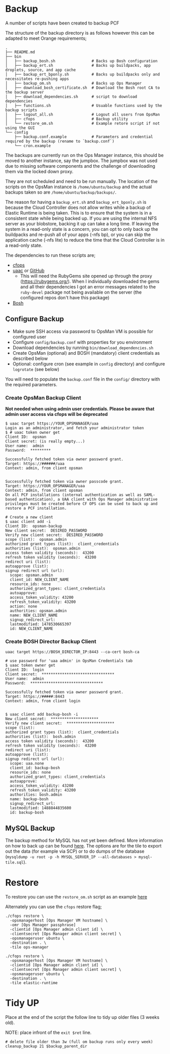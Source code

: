 # Backup

A number of scripts have been created to backup PCF

The structure of the backup directory is as follows however this can be adapted to meet Orange requirements;

```
.
├── README.md
├── bin
│   ├── backup_bosh.sh                # Backs up Bosh configuration
│   ├── backup_ert.sh                 # Backs up buildpacks, app droplets, source, and app cache
│   ├── backup_ert_bponly.sh          # Backs up buildpacks only and necessitates re-pushing apps
│   ├── backup_om.sh                  # Backs up Ops Manager
│   ├── download_bosh_certificate.sh  # Download the Bosh root CA to the backup server
│   ├── download_dependencies.sh      # script to download dependencies
│   ├── functions.sh                  # Usuable functions used by the backup scripts
│   ├── logout_all.sh                 # Logout all users from OpsMan
│   ├── cfops                         # Backup utility
│   └── restore_om.sh                 # Example retore script if not using the GUI
└── config
    ├── backup.conf.example           # Parameters and credential required by the backup (rename to `backup.conf`)
    └── cron.example
```

The backups are currently run on the Ops Manager instance, this should be moved to another instance, say the jumpbox. The jumpbox was not used due to missing software components and the challenge of downloading them via the locked down proxy.

They are not scheduled and need to be run manually. The location of the scripts on the OpsMan instance is `/home/ubuntu/backup` and the actual backups taken so are `/home/ubuntu/backup/backups/`.

The reason for having a `backup_ert.sh` and `backup_ert_bponly.sh` is because the Cloud Controller does not allow writes while a backup of Elastic Runtime is being taken. This is to ensure that the system is in a consistent state while being backed up. If you are using the internal NFS server as your blobstore, backing it up can take a long time. If leaving the system in a read-only state is a concern, you can opt to only back up the buildpacks and re-push all of your apps (-nfs bp), or you can skip the application cache (-nfs lite) to reduce the time that the Cloud Controller is in a read-only state.

The dependencies to run these scripts are;

* [cfops](http://www.cfops.io/)
* [uaac](https://docs.pivotal.io/pivotalcf/1-10/adminguide/uaa-user-management.html) or [GitHub](https://github.com/cloudfoundry/cf-uaac)
  * This will need the RubyGems site opened up through the proxy (https://rubygems.org/). When I individually downloaded the gems and all their dependencies I got an error messages related to the `ruby-devel` package not being available on the server (the configured repos don't have this package)
* [Bosh](https://bosh.io/docs/bosh-cli.html)


## Configure Backup

* Make sure SSH access via password to OpsMan VM is possible for configured user 
* Configure `config/backup.conf` with properties for you environment
* Download dependencies by running `bin/download_dependencies.sh`
* Create OpsMan (optional) and BOSH (mandatory) client credentials as described below
* Optional: configure cron (see example in `config` directory) and configure `logrotate` (see below)

You will need to populate the `backup.conf` file in the `config/` directory with the required parameters. 

### Create OpsMan Backup Client

**Not needed when using admin user credentials. Please be aware that admin user access via cfops will be deprecated**

```
$ uaac target https://YOUR_OPSMANAGER/uaa
Login as an administrator, and fetch your administrator token
$ # uaac token owner get
Client ID:  opsman
Client secret: (is really empty...)
User name:  admin
Password:  *********

Successfully fetched token via owner password grant.
Target: https://######/uaa
Context: admin, from client opsman


Successfully fetched token via owner passcode grant.
Target: https://YOUR_OPSMANAGER/uaa
Context: admin, from client opsman
On all PCF installations (internal authentication as well as SAML-based authentication), a UAA client with Ops Manager administrative privileges must be created before CF OPS can be used to back up and restore a PCF installation.

# Create a new client
$ uaac client add -i
Client ID:  opsman-backup
New client secret:  DESIRED_PASSWORD
Verify new client secret:  DESIRED_PASSWORD
scope (list):  opsman.admin
authorized grant types (list):  client_credentials
authorities (list):  opsman.admin
access token validity (seconds):  43200
refresh token validity (seconds):  43200
redirect uri (list):
autoapprove (list):
signup redirect url (url):
  scope: opsman.admin
  client_id: NEW_CLIENT_NAME
  resource_ids: none
  authorized_grant_types: client_credentials
  autoapprove:
  access_token_validity: 43200
  refresh_token_validity: 43200
  action: none
  authorities: opsman.admin
  name: NEW_CLIENT_NAME
  signup_redirect_url:
  lastmodified: 1478530665397
  id: NEW_CLIENT_NAME

```

### Create BOSH Director Backup Client

```
uaac target https://BOSH_DIRECTOR_IP:8443 --ca-cert bosh-ca

# use password for 'uaa admin' in OpsMan Credentials tab
$ uaac token owner get
Client ID:  login
Client secret:  ********************************
User name:  admin
Password:  ********************************

Successfully fetched token via owner password grant.
Target: https://#####:8443
Context: admin, from client login


$ uaac client add backup-bosh -i
New client secret:  *********************
Verify new client secret:  *********************
scope (list):
authorized grant types (list):  client_credentials
authorities (list):  bosh.admin
access token validity (seconds):  43200
refresh token validity (seconds):  43200
redirect uri (list):
autoapprove (list):
signup redirect url (url):
  scope: uaa.none
  client_id: backup-bosh
  resource_ids: none
  authorized_grant_types: client_credentials
  autoapprove:
  access_token_validity: 43200
  refresh_token_validity: 43200
  authorities: bosh.admin
  name: backup-bosh
  signup_redirect_url:
  lastmodified: 1488844835600
  id: backup-bosh

```


## MySQL Backup

The backup method for MySQL has not yet been defined. More information on how to back up can be found [here](http://docs.pivotal.io/p-mysql/1-9/backup.html). The options are for the tile to export out the data (for example via SCP) or to do dumps of the database (`mysqldump -u root -p -h MYSQL_SERVER_IP --all-databases > mysql-tile.sql`).


# Restore

To restore you can use the `restore_om.sh` script as an example [here](https://github.com/Pivotal-Field-Engineering/emea-orangegroup/blob/master/scripts/backup/bin/restore_om.sh) 

Alternately you can use the `cfops` restore flag;


```
./cfops restore \
  -opsmanagerhost [Ops Manager VM hostname] \
  -omr [Ops Manager passphrase]
  -clientid [Ops Manager admin client id] \
  -clientsecret [Ops Manager admin client secret] \
  -opsmanageruser ubuntu \
  -destination . \
  -tile ops-manager
```


```
./cfops restore \
  -opsmanagerhost [Ops Manager VM hostname] \
  -clientid [Ops Manager admin client id] \
  -clientsecret [Ops Manager admin client secret] \
  -opsmanageruser ubuntu \
  -destination . \
  -tile elastic-runtime
```

# Tidy UP

Place at the end of the script the follow line to tidy up older files (3 weeks old).

NOTE: place infront of the `exit $ret` line.

```
# delete file older than 3w (full om backup runs only every week)
cleanup_backup 21 $backup_parent_dir
```